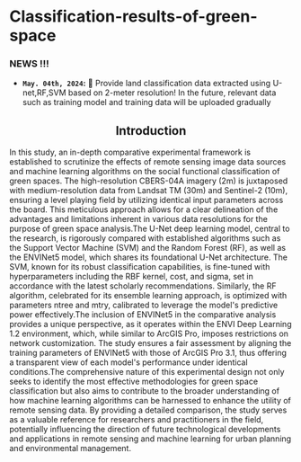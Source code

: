 # Classification-results-of-green-space

### NEWS !!!
* **`May. 04th, 2024`:** :rocket: Provide land classification data extracted using U-net,RF,SVM based on 2-meter resolution!
In the future, relevant data such as training model and training data will be uploaded gradually

## <div align="center">Introduction</div>
In this study, an in-depth comparative experimental framework is established to scrutinize the effects of remote sensing image data sources and machine learning algorithms on the social functional classification of green spaces. The high-resolution CBERS-04A imagery (2m) is juxtaposed with medium-resolution data from Landsat TM (30m) and Sentinel-2 (10m), ensuring a level playing field by utilizing identical input parameters across the board. This meticulous approach allows for a clear delineation of the advantages and limitations inherent in various data resolutions for the purpose of green space analysis.The U-Net deep learning model, central to the research, is rigorously compared with established algorithms such as the Support Vector Machine (SVM) and the Random Forest (RF), as well as the ENVINet5 model, which shares its foundational U-Net architecture. The SVM, known for its robust classification capabilities, is fine-tuned with hyperparameters including the RBF kernel, cost, and sigma, set in accordance with the latest scholarly recommendations. Similarly, the RF algorithm, celebrated for its ensemble learning approach, is optimized with parameters ntree and mtry, calibrated to leverage the model's predictive power effectively.The inclusion of ENVINet5 in the comparative analysis provides a unique perspective, as it operates within the ENVI Deep Learning 1.2 environment, which, while similar to ArcGIS Pro, imposes restrictions on network customization. The study ensures a fair assessment by aligning the training parameters of ENVINet5 with those of ArcGIS Pro 3.1, thus offering a transparent view of each model's performance under identical conditions.The comprehensive nature of this experimental design not only seeks to identify the most effective methodologies for green space classification but also aims to contribute to the broader understanding of how machine learning algorithms can be harnessed to enhance the utility of remote sensing data. By providing a detailed comparison, the study serves as a valuable reference for researchers and practitioners in the field, potentially influencing the direction of future technological developments and applications in remote sensing and machine learning for urban planning and environmental management.
